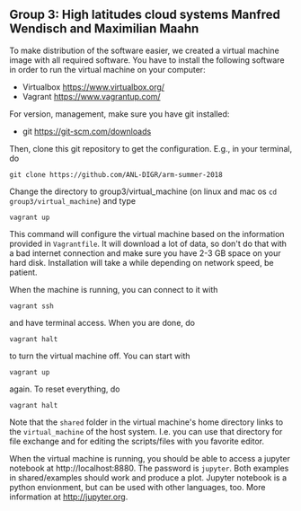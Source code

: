 Group 3: High latitudes cloud systems Manfred Wendisch and Maximilian Maahn
---------------------------------------------------------------------------

To make distribution of the software easier, we created a virtual machine image with
all required software. You have to install the following software in order to 
run the virtual machine on your computer:

* Virtualbox https://www.virtualbox.org/
* Vagrant https://www.vagrantup.com/

For version, management, make sure you have git installed:

* git https://git-scm.com/downloads

Then, clone this git repository to get the configuration. E.g., in your terminal, do 

    git clone https://github.com/ANL-DIGR/arm-summer-2018

Change the directory to group3/virtual_machine (on linux and 
mac os `cd group3/virtual_machine`) and type 

    vagrant up

This command will configure the virtual machine based on the information provided
in `Vagrantfile`. It will download a lot of data, so don't do that with a bad 
internet connection and make sure you have 2-3 GB space on your hard disk.
Installation will take a while depending on network speed, be patient. 

When the machine is running, you can connect to it with 

    vagrant ssh

and have terminal access. When you are done, do 

    vagrant halt

to turn the virtual machine off. You can start with 

    vagrant up

again. To reset everything, do 

    vagrant halt

Note that the `shared` folder in the virtual machine's home directory links to 
the `virtual_machine` of the host system. I.e. you can use that directory for file exchange and for editing the scripts/files with you favorite editor. 

When the virtual machine is running, you should be able to access a jupyter notebook
at http://localhost:8880.  The password is `jupyter`. Both examples in shared/examples
should work and produce a plot. Jupyter notebook is a python envionment, but can be 
used with other languages, too. More information at http://jupyter.org.



